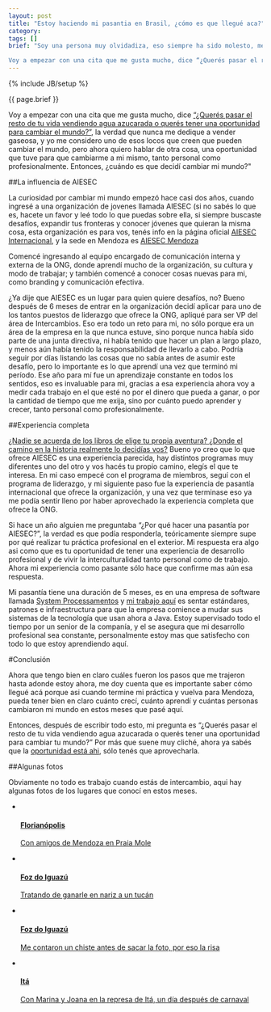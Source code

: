 ```yaml
---
layout: post
title: "Estoy haciendo mi pasantia en Brasil, ¿cómo es que llegué aca?"
category: 
tags: []
brief: "Soy una persona muy olvidadiza, eso siempre ha sido molesto, me olvido muy fácil de las cosas desde chico asi que he aprendido a vivir con ello. Pero hay dias en los que me levanto y en serio me pregunto ¿cómo llegué aca? Hoy es uno de esos dias, de repente estoy en una ciudad en Rio Grande do Sul, Brasil, acabo de cenar arroz con feijao con mis compañeros de departamento, y mañana me voy a levantar temprano para trabajar en una empresa de software local. Me parece que la mejor solución a mi falta de ubicacion es escribir sobre mi camino.

Voy a empezar con una cita que me gusta mucho, dice “¿Querés pasar el resto de tu vida vendiendo agua azucarada o querés tener una oportunidad para cambiar el mundo?”, es una famosa pregunta que Steve Jobs le hizo a John Sculley, ex CEO de Apple, en ese entonces CEO de Pepsi. La verdad que nunca me dedique a vender gaseosa, y yo me considero uno de esos locos que creen que pueden cambiar el mundo, pero ahora quiero hablar de otra cosa, una oportunidad que tuve para que cambiarme a mi mismo, tanto personal como profesionalmente. Entonces, ¿cuándo es que decidí cambiar mi mundo?"
---
```

{% include JB/setup %}

{{ page.brief }}

Voy a empezar con una cita que me gusta mucho, dice <a href="#" title="Famosa pregunta se Steve Jobs a John Sculley, ex CEO de Apple, en ese entonces CEO de Pepsi.">“¿Querés pasar el resto de tu vida vendiendo agua azucarada o querés tener una oportunidad para cambiar el mundo?”</a>, la verdad que nunca me dedique a vender gaseosa, y yo me considero uno de esos locos que creen que pueden cambiar el mundo, pero ahora quiero hablar de otra cosa, una oportunidad que tuve para que cambiarme a mi mismo, tanto personal como profesionalmente. Entonces, ¿cuándo es que decidí cambiar mi mundo?"

##La influencia de AIESEC

La curiosidad por cambiar mi mundo empezó hace casi dos años, cuando ingresé a una organización de jovenes llamada AIESEC (si no sabés lo que es, hacete un favor y leé todo lo que puedas sobre ella, si siempre buscaste desafíos, expandir tus fronteras y conocer jóvenes que quieran la misma cosa, esta organización es para vos, tenés info en la página oficial [AIESEC Internacional](http://www.aiesec.org/ "AIESEC Internacional"), y la sede en Mendoza es [AIESEC Mendoza](http://www.aiesec.org.ar/mendoza/ "AIESEC Mendoza")

Comencé ingresando al equipo encargado de comunicación interna y externa de la ONG, donde aprendí mucho de la organización, su cultura y modo de trabajar; y también comencé a conocer cosas nuevas para mi, como branding y comunicación efectiva.

¿Ya dije que AIESEC es un lugar para quien quiere desafíos, no? Bueno después de 6 meses de entrar en la organización decidí aplicar para uno de los tantos puestos de liderazgo que ofrece la ONG, apliqué para ser VP del área de Intercambios. Eso era todo un reto para mi, no sólo porque era un área de la empresa en la que nunca estuve, sino porque nunca había sido parte de una junta directiva, ni había tenido que hacer un plan a largo plazo, y menos aún había tenido la responsabilidad de llevarlo a cabo. Podría seguir por días listando las cosas que no sabía antes de asumir este desafío, pero lo importante es lo que aprendí una vez que terminó mi período. Ese año para mí fue un aprendizaje constante en todos los sentidos, eso es invaluable para mi, gracias a esa experiencia ahora voy a medir cada trabajo en el que esté no por el dinero que pueda a ganar, o por la cantidad de tiempo que me exija, sino por cuánto puedo aprender y crecer, tanto personal como profesionalmente.

##Experiencia completa

[¿Nadie se acuerda de los libros de elige tu propia aventura? ¿Donde el camino en la historia realmente lo decidías vos?](http://flowingdata.com/2009/08/11/choose-your-own-adventure-most-likely-youll-die/ "¿Sabían que el final más probable era la muerte en esos libros? Yo tenía la sospecha pero aquí está la prueba") Bueno yo creo que lo que ofrece AIESEC es una experiencia parecida, hay distintos programas muy diferentes uno del otro y vos hacés tu propio camino, elegís el que te interesa. En mi caso empecé con el programa de miembros, seguí con el programa de liderazgo, y mi siguiente paso fue la experiencia de pasantía internacional que ofrece la organización, y una vez que terminase eso ya me podía sentir lleno por haber aprovechado la experiencia completa que ofrece la ONG.

Si hace un año alguien me preguntaba “¿Por qué hacer una pasantía por AIESEC?”, la verdad es que podía responderla, teóricamente siempre supe por qué realizar tu práctica profesional en el exterior. Mi respuesta era algo asi como que es tu oportunidad de tener una experiencia de desarrollo profesional y de vivir la interculturalidad tanto personal como de trabajo. Ahora mi experiencia como pasante sólo hace que confirme mas aún esa respuesta.

Mi pasantía tiene una duración de 5 meses, es en una empresa de software llamada [System Processamentos](http://www.systempro.com.br) y [mi trabajo aquí](http://www.systempro.com.br/web/v2/site/index.php#info_mais/93) es sentar estándares, patrones e infraestructura para que la empresa comience a mudar sus sistemas de la tecnología que usan ahora a Java. Estoy supervisado todo el tiempo por un senior de la companía, y el se asegura que mi desarrollo profesional sea constante, personalmente estoy mas que satisfecho con todo lo que estoy aprendiendo aquí.

#Conclusión

Ahora que tengo bien en claro cuáles fueron los pasos que me trajeron hasta adonde estoy ahora, me doy cuenta que es importante saber cómo llegué acá porque asi cuando termine mi práctica y vuelva para Mendoza, pueda tener bien en claro cuánto crecí, cuánto aprendí y cuántas personas cambiaron mi mundo en estos meses que pasé aquí.

Entonces, después de escribir todo esto, mi pregunta es “¿Querés pasar el resto de tu vida vendiendo agua azucarada o querés tener una oportunidad para cambiar tu mundo?” Por más que suene muy cliché, ahora ya sabés que la [oportunidad está ahi](http://www.aiesec.org.ar/mendoza/), sólo tenés que aprovecharla.

##Algunas fotos

Obviamente no todo es trabajo cuando estás de intercambio, aqui hay algunas fotos de los lugares que conocí en estos meses.

<div>
      <ul class="thumbnails">
        <li class="span3">
          <a href="{{ ASSET_PATH }}img/floripa.jpg" class="thumbnail">
            <img src="{{ ASSET_PATH }}img/floripa.jpg" alt="">
	    <h4>Florianópolis</h4>
	    <p>Con amigos de Mendoza en Praia Mole</p>
          </a>
        </li>
        <li class="span3">
          <a href="{{ ASSET_PATH }}img/foz_cara_tucan.jpg" class="thumbnail">
            <img src="{{ ASSET_PATH }}img/foz_cara_tucan.jpg" alt="">
	    <h4>Foz do Iguazú</h4>
	    <p>Tratando de ganarle en nariz a un tucán</p>
          </a>
        </li>
        <li class="span3">
          <a href="{{ ASSET_PATH }}img/foz_represa.jpg" class="thumbnail">
            <img src="{{ ASSET_PATH }}img/foz_represa.jpg" alt="">
	    <h4>Foz do Iguazú</h4>
	    <p>Me contaron un chiste antes de sacar la foto, por eso la risa</p>
          </a>
        </li>
        <li class="span3">
          <a href="{{ ASSET_PATH }}img/ita.jpg" class="thumbnail">
            <img src="{{ ASSET_PATH }}img/ita.jpg" alt="">
	    <h4>Itá</h4>
	    <p>Con Marina y Joana en la represa de Itá, un día después de carnaval</p>
          </a>
        </li>
      </ul>
</div>
